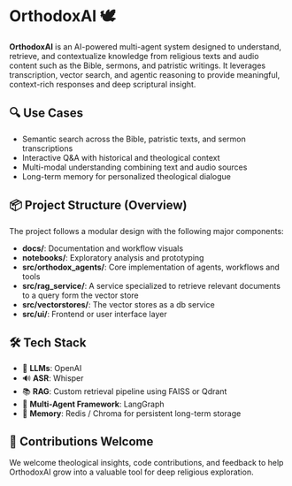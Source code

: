 # OrthodoxAI 🕊️

**OrthodoxAI** is an AI-powered multi-agent system designed to understand, retrieve,
and contextualize knowledge from religious texts and audio content such as the Bible, sermons, and patristic writings.
It leverages transcription, vector search, and agentic reasoning to provide meaningful, 
context-rich responses and deep scriptural insight.

## 🔍 Use Cases

- Semantic search across the Bible, patristic texts, and sermon transcriptions  
- Interactive Q&A with historical and theological context  
- Multi-modal understanding combining text and audio sources  
- Long-term memory for personalized theological dialogue  

## 📦 Project Structure (Overview)

The project follows a modular design with the following major components:

- **docs/**: Documentation and workflow visuals  
- **notebooks/**: Exploratory analysis and prototyping  
- **src/orthodox_agents/**: Core implementation of agents, workflows and tools
- **src/rag_service/**: A service specialized to retrieve relevant documents to a query form the vector store
- **src/vectorstores/**: The vector stores as a db service
- **src/ui/**: Frontend or user interface layer  

## 🛠️ Tech Stack

- 🧠 **LLMs**: OpenAI
- 🔊 **ASR**: Whisper
- 📚 **RAG**: Custom retrieval pipeline using FAISS or Qdrant  
- 🤖 **Multi-Agent Framework**: LangGraph 
- 🧠 **Memory**: Redis / Chroma for persistent long-term storage  

## 🙏 Contributions Welcome

We welcome theological insights, code contributions, 
and feedback to help OrthodoxAI grow into a valuable tool for deep religious exploration.
